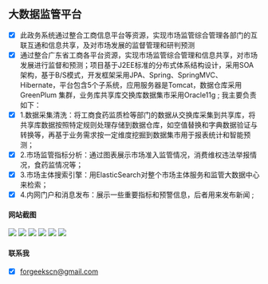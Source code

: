 ## 大数据监管平台
 - [x] 此政务系统通过整合工商信息平台等资源，实现市场监管综合管理各部门的互联互通和信息共享，及对市场发展的监督管理和研判预测
 - [x] 通过整合广东省工商各平台资源，实现市场监管综合管理和信息共享，对市场发展进行监督和预测；项目基于J2EE标准的分布式体系结构设计，采用SOA架构，基于B/S模式，开发框架采用JPA、Spring、SpringMVC、Hibernate，平台包含5个子系统，应用服务器是Tomcat，数据仓库采用GreenPlum 集群，业务库共享库交换库数据集市采用Oracle11g ; 
我主要负责如下：
 - [x] 1.数据采集清洗：将工商食药监质检等部门的数据从交换库采集到共享库，将共享库数据按照特定规则处理存储到数据仓库，如空值替换和字典数据验证与转换等，再基于业务需求按一定维度挖掘到数据集市用于报表统计和智能预测；
 - [x] 2.市场监管指标分析：通过图表展示市场准入监管情况，消费维权违法举报情况，食药监情况等；
 - [x] 3.市场主体搜索引擎：用ElasticSearch对整个市场主体服务和监管大数据中心来检索；
 - [x] 4.内网门户和消息发布：展示一些重要指标和预警信息，后者用来发布新闻 ;

#### 网站截图
![](https://raw.githubusercontent.com/forgeekscn/domt/master/note/msp_1.png) 
![](https://raw.githubusercontent.com/forgeekscn/domt/master/note/msp_2.png) 
![](https://raw.githubusercontent.com/forgeekscn/domt/master/note/msp_3.png) 
![](https://raw.githubusercontent.com/forgeekscn/domt/master/note/msp_4.png) 
![](https://raw.githubusercontent.com/forgeekscn/domt/master/note/msp_5.png) 
![](https://raw.githubusercontent.com/forgeekscn/domt/master/note/msp_6.png) 
#### 联系我
- [x] forgeekscn@gmail.com

